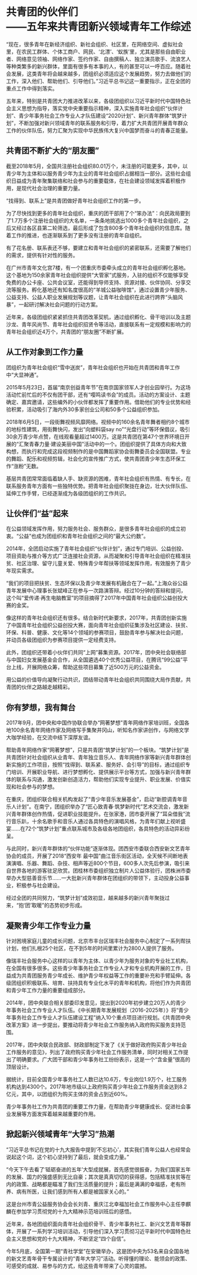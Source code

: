 # 共青团的伙伴们<br/>——五年来共青团新兴领域青年工作综述

“现在，很多青年在新经济组织、新社会组织、社区里，在网络空间、虚拟社会里，在农民工群体、个体工商户、网民、‘北漂’、‘蚁族’里，尤其是那些自由职业者、网络意见领袖、网络作家、签约作家、自由撰稿人、独立演员歌手、流浪艺人等种类繁多的新兴群体，里面有很多有本事的人，有的甚至可以一呼百应。随着社会发展，这类青年将会越来越多，团组织必须适应这个发展趋势，努力去做他们的工作，深入他们、帮助他们、引导他们。”习近平总书记这一重要指示，正在全团的重点工作中得到落实。

五年来，特别是共青团大力推进改革以来，各级团组织以习近平新时代中国特色社会主义思想为指导，落实党中央重要指示精神，深入实施青年社会组织“伙伴计划”、青少年事务社会工作专业人才队伍建设“2020计划”、新兴青年群体“筑梦计划”，不断加强对新兴领域青年的联系服务和引导，着力扩大共青团开展青年群众工作的伙伴队伍，努力汇聚为实现中华民族伟大复兴中国梦而奋斗的青春正能量。

## 共青团不断扩大的“朋友圈”

截至2018年5月，全国共注册社会组织80.01万个，未注册的可能更多，其中，以青少年为主体和以服务青少年为主业的青年社会组织占据相当一部分。这些社会组织日益成为青年聚集联络和社会参与的重要载体，在社会建设领域发挥着积极作用，是现代社会治理的重要力量。

“找得到、联系上”是共青团做好青年社会组织工作的第一步。

为了尽快找到更多的青年社会组织，重庆的团干部用了个“笨办法”：向民政局要到了1.7万多个注册社会组织的大名单，一条条地挑选出1000多个青年社会组织，之后又经过各区县第二轮筛选，最后形成了包含800多个青年社会组织的信息库。随着工作的推进，也逐渐联系到了更多没有注册的青年自组织。

有了花名册、联系表还不够，要建立和青年社会组织的紧密联系，还需要了解他们的需求，提供有针对性的服务。

在广州市青年文化宫7楼，有一个团重庆市委牵头成立的青年社会组织孵化基地。这个基地为150余家青年社会组织提供“大管家”式服务，入驻的组织不仅能够享受免费的办公卡座、公共会议室，还能得到导师支持、资源对接、伙伴协同、分享交流等服务。孵化基地还有知名度很高的“羊城公益咖啡馆”，通过设置青少年服务、公益支持、公益人职业发展规划等议题，让青年社会组织在此进行跨界“头脑风暴”，一起研讨解决社会问题的行动方案。

近年来，各级团组织紧紧抓住共青团改革契机，通过组织孵化、骨干培训以及主题沙龙、青年风尚节、青年社会组织招贤令等活动，直接联系有一定规模和影响力的青年社会组织近4万个，共青团的“朋友圈”不断扩展。

## 从工作对象到工作力量

团组织为青年社会组织“雪中送炭”，青年社会组织也开始在共青团和青年工作中“大显神通”。

2015年5月23日，首届“南京创益青年节”在南京国家领军人才创业园举行。为这场活动忙前忙后的不仅有团干部，还有“嘤鸣读书会”的成员。活动的方案设计、主题确定、嘉宾邀请，这些编外的小伙伴都发挥了重要作用。借助他们的专业优势和经验积累，活动吸引了海内外30多家创业公司和50多个公益组织参加。

2018年6月5日，一段街舞视频风靡网络。视频中的160余名青年舞者相约8个城市的地标性建筑，用街舞快闪，发出“向塑料袋say no”“光盘行动”等环保倡议，吸引30余万青少年点赞，在线观看量超过1400万。这是共青团在第47个世界环境日开展的“汇聚青春力量·建设美丽中国”活动中的一个。团组织提供了具体方向和大致构想，而执行和完成这段视频制作的是中国舞蹈家协会街舞委员会全国联盟。专业的舞蹈、配乐和视频剪辑，社会化的宣传推广方式，使共青团青少年生态环保工作“涨粉”无数。

基层共青团常常面临着缺人手、缺资源的困难，青年社会组织有热情、有专长，在联系服务青年方面有一些独特优势。把青年社会组织聚拢在身边，壮大伙伴队伍、延伸工作手臂，已经逐渐成为各级团组织的工作共识。

## 让伙伴们“益”起来

在公益领域发挥作用，努力服务社会、服务群众，是很多青年社会组织的成立初衷。“公益”也成为团组织和青年社会组织之间的“最大公约数”。

2014年，全团启动实施了青年社会组织“伙伴计划”，通过专门培训、公益创投、项目资助与推介等方式广泛连接社会资源，从而凝聚和引导青年社会组织在精准扶贫、社区治理、留守儿童关爱、特殊青少年帮扶等领域发挥作用，有效服务了青少年现实需求。

“我们的项目把扶贫、生态环保以及青少年发展有机融合在了一起。”上海众谷公益青年发展中心理事长张斌峰正在参与一次路演答辩。经过10分钟的答辩和提问，这个叫“爱传递·再生电脑教室”的项目摘得了2017年中国青年社会组织公益创投大赛的金奖。

像这样的青年社会组织还有很多。结合新时代新要求，2017年，共青团创新实施了中国青年社会组织公益创投大赛，面向青年社会组织征集涉及社区建设、扶贫、环保、科普、健康、文化等14个领域的参赛项目，鼓励青年参与解决社会问题，并动员各级团组织为参赛项目提供一定经费支持。

此外，团组织还带着小伙伴们共同“上网”募集资源。2017年，团中央社会联络部与中国妇女发展基金会合作，从全国遴选40个优秀公益项目，在腾讯“99公益”平台上线，开展网络众筹，帮助这些项目募集了近500万元的公益资金。

用公益的价值导向凝聚行动共识，团结带动青年社会组织共同围绕大局作贡献，共青团的伙伴之路越走越精彩。

## 你有梦想，我有舞台

2017年9月，团中央和中国作协联合举办“网著梦想”青年网络作家培训班，全国各地100余名青年网络作家及网络写手集聚井冈山，听知名作家讲创作，与网络文学大咖学经验，在交流中结下深厚友谊。

帮助青年网络作家“网著梦想”，只是共青团“筑梦计划”的一个板块。“筑梦计划”是共青团针对社会组织从业青年、青年独立音乐人、青年网络作家等新兴青年群体创新实施的工作项目，按照“找得到、联系紧、服务好、会引导”的目标，通过组织专门培训、开展职业导航、进行梦想孵化、提供展示平台等方式，加强与新兴青年群体的联系与沟通，激发创新创造活力，帮助他们实现专业提升、职业发展、价值实现和社会参与的梦想。

在重庆，团组织联合相关机构发起了“青少年音乐发展基金”，启动“新腔调青年音乐人计划”。在南宁，团组织举办了“匠心致青春·筑梦新时代”艺术交流会，激发新兴青年群体创作热情，促进职业技能提升。在张家港，团市委开展了“耳朵借我”流行音乐趴，十余名歌手和音乐人通过各具特色的演唱风格，为青年们献上视听盛宴……在72个“筑梦计划”重点联系城市及各级各地团组织，各具特色的活动异彩纷呈。

与此同时，新兴青年群体的“伙伴功能”逐渐体现。团西安市委联合西安新文艺青年协会的成员，开展了2018“西安年 最中国”曲江音乐街区活动，全天候不间断地表演演唱、乐器、舞蹈、杂技、相声等近800个节目，600多人次先后参演，吸引来自世界各地的游客驻足欣赏。团桂林市委组织独立制片人公益体验行，团株洲市委举办大型慈善音乐节……一大批新兴青年群体在团组织的带领下，主动投身公益事业，积极参与社会建设。

经过全团的共同努力，“筑梦计划”成效初显，越来越多的新兴青年聚拢过来，“抱‘团’取暖”的态势初步形成。

## 凝聚青少年工作专业力量

针对困境家庭儿童的成长问题，北京市丰台区瑞丰社会服务中心制定了一系列帮扶计划，他们扎根25个社区，在不到5年的时间里累计为2800人提供了服务。

像瑞丰社会服务中心这样的以青年为主体、以青少年为服务对象的专业社工机构，在全国有很多很多。这些青少年事务社会工作专业人才和专业机构开展的工作，日益成为共青团服务青少年成长、维护青少年权益等工作的重要补充和手臂延伸。各级团组织积极联系、培育、扶持具有专业化水平的青年和机构，将他们作为共青团和青少年工作力量的重要组成部分。

2014年，团中央联合相关部委印发意见，提出到2020年初步建立20万人的青少年事务社会工作专业人才队伍。《中长期青年发展规划（2016-2025年）》将“青少年事务社会工作专业人才队伍建设工程”纳入10个重点项目进行规划。《共青团中央改革方案》进一步提出，要推动将青少年社会工作服务纳入政府购买服务支持范围。

2017年，团中央联合民政部、财政部制定下发了《关于做好政府购买青少年社会工作服务的意见》，列出了政府购买青少年社会工作服务清单，同时对相关工作提出了明确要求。广大团干部和青少年事务社工纷纷表示，这是一个“含金量”很高的顶层设计。

据统计，目前全国青少年事务社工人数已达10.6万，专业岗位1.9万个，社工服务机构达到4300个。2017年地市级以上政府购买青少年社会工作服务资金达到8.2亿元，其中，以团组织为购买主体的资金占到近60%。

青少年事务社工作为共青团的重要工作力量，在帮助青少年健康成长、促进社会事业发展等方面发挥着越来越重要的作用。

## 掀起新兴领域青年“大学习”热潮

“习近平总书记在党的十九大报告中提到‘不忘初心’，其实我们青年公益人也经常会说起这个词，这个初心坚持到了最后，就会变成力量。”

“今天下午去看了‘砥砺奋进的五年’大型成就展，首先感觉很振奋，为我们国家五年的发展、国力的强盛感到无比自豪；其次是真真切切的获得感，包括精准扶贫等在内的政策、战略都是瞄准了我们生活质量的提升；最后是满满的幸福感，老有所养、病有所医，让我们感到所有人都是被国家关心的。”

这是台州市青公益服务协会会长刘青、重庆江北幸福加社会工作服务中心主任李麒麟在参加学习贯彻党的十九大精神示范培训班后的感悟。

近年来，各地团组织面向青年社会组织骨干、青少年事务社工、新兴文艺青年等群体，开展了一系列学习培训活动，引导他们深入学习贯彻习近平新时代中国特色社会主义思想和党的十九大精神，不断坚定“四个自信”。

今年5月底，全国第一期“青社学堂”在安徽举办，这是团中央为53名来自全国各地的新文艺青年骨干专属设计的“青年大学习”活动。听得懂的理论、能领会的政策、可感受的成就、易参与的方式，给这些青年带来了心灵的震撼。
